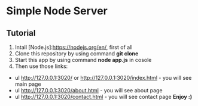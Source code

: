 # Simple Node Server
## Tutorial
1. Intall [Node.js]:https://nodejs.org/en/, first of all
1. Clone this repository by using command **git clone**
1. Start this app by using command **node app.js** in cosole
1. Then use those links:
  * ul http://127.0.0.1:3020/ or http://127.0.0.1:3020/index.html - you will see main page
  * ul http://127.0.0.1:3020/about.html - you will see about page
  * ul http://127.0.0.1:3020/contact.html - you will see contact page
**Enjoy :)**